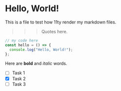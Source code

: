 # Hello, World!

This is a file to test how 11ty render my markdown files.

> > > Quotes here.

```js
// my code here
const hello = () => {
  console.log("Hello, World!");
};
```

Here are **bold** and _italic_ words.

- [ ] Task 1
- [x] Task 2
- [ ] Task 3
